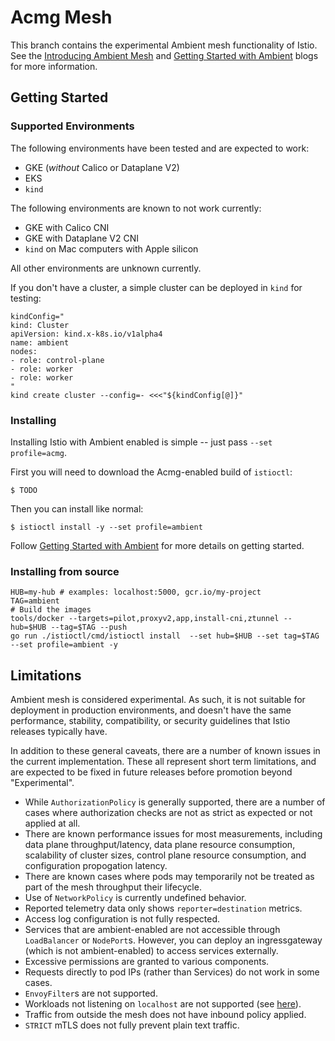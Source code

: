 # Acmg Mesh

This branch contains the experimental Ambient mesh functionality of Istio.
See the [Introducing Ambient Mesh](https://istio.io/latest/blog/2022/introducing-ambient-mesh/) and [Getting Started with Ambient](https://istio.io/latest/blog/2022/get-started-ambient/) blogs for more information.

## Getting Started

### Supported Environments

The following environments have been tested and are expected to work:

* GKE (_without_ Calico or Dataplane V2)
* EKS
* `kind`

The following environments are known to not work currently:

* GKE with Calico CNI
* GKE with Dataplane V2 CNI
* `kind` on Mac computers with Apple silicon

All other environments are unknown currently.

If you don't have a cluster, a simple cluster can be deployed in `kind` for testing:

```shell
kindConfig="
kind: Cluster
apiVersion: kind.x-k8s.io/v1alpha4
name: ambient
nodes:
- role: control-plane
- role: worker
- role: worker
"
kind create cluster --config=- <<<"${kindConfig[@]}"
```

### Installing

Installing Istio with Ambient enabled is simple -- just pass `--set profile=acmg`.

First you will need to download the Acmg-enabled build of `istioctl`:

```shell
$ TODO
```

Then you can install like normal:

```shell
$ istioctl install -y --set profile=ambient
```

Follow [Getting Started with Ambient](https://istio.io/latest/blog/2022/get-started-ambient/) for more details on getting started.

### Installing from source

```shell
HUB=my-hub # examples: localhost:5000, gcr.io/my-project
TAG=ambient
# Build the images
tools/docker --targets=pilot,proxyv2,app,install-cni,ztunnel --hub=$HUB --tag=$TAG --push
go run ./istioctl/cmd/istioctl install  --set hub=$HUB --set tag=$TAG --set profile=ambient -y
```

## Limitations

Ambient mesh is considered experimental.
As such, it is not suitable for deployment in production environments, and doesn't have the same performance, stability, compatibility, or security guidelines that Istio releases typically have.

In addition to these general caveats, there are a number of known issues in the current implementation.
These all represent short term limitations, and are expected to be fixed in future releases before promotion beyond "Experimental".

* While `AuthorizationPolicy` is generally supported, there are a number of cases where authorization checks are not as strict as expected or not applied at all.
* There are known performance issues for most measurements, including data plane throughput/latency, data plane resource consumption, scalability of cluster sizes, control plane resource consumption, and configuration propogation latency.
* There are known cases where pods may temporarily not be treated as part of the mesh throughput their lifecycle.
* Use of `NetworkPolicy` is currently undefined behavior.
* Reported telemetry data only shows `reporter=destination` metrics.
* Access log configuration is not fully respected.
* Services that are ambient-enabled are not accessible through `LoadBalancer` or `NodePort`s. However, you can deploy an ingressgateway (which is not ambient-enabled) to access services externally.
* Excessive permissions are granted to various components.
* Requests directly to pod IPs (rather than Services) do not work in some cases.
* `EnvoyFilter`s are not supported.
* Workloads not listening on `localhost` are not supported (see [here](https://istio.io/latest/blog/2021/upcoming-networking-changes/)).
* Traffic from outside the mesh does not have inbound policy applied.
* `STRICT` mTLS does not fully prevent plain text traffic.
